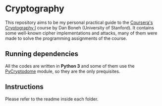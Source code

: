# Cryptography
This repository aims to be my personal practical guide to the [Coursera's Cryptography I](https://www.coursera.org/learn/crypto) 
course by Dan Boneh (University of Stanford). It contains some well-known cipher implementations and attacks, many of them were made 
to solve the programming assignments of the course.

## Running dependencies
All the codes are written in **Python 3** and some of them use the [PyCryptodome](https://www.pycryptodome.org) module, so they are the only prequisites.

## Instructions
Please refer to the readme inside each folder.
